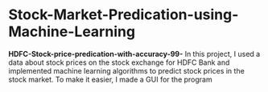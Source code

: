# Stock-Market-Predication-using-Machine-Learning
**HDFC-Stock-price-predication-with-accuracy-99-**
In this project, I used a data about stock prices on the stock exchange for HDFC Bank and implemented machine learning algorithms to predict stock prices in the stock market. To make it easier, I made a GUI for the program
